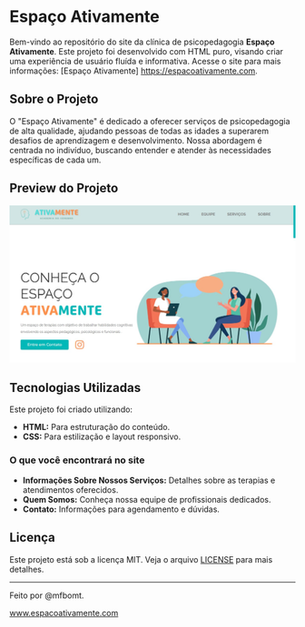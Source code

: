 # Espaço Ativamente

Bem-vindo ao repositório do site da clínica de psicopedagogia **Espaço Ativamente**. Este projeto foi desenvolvido com HTML puro, visando criar uma experiência de usuário fluída e informativa.
Acesse o site para mais informações: [Espaço Ativamente] https://espacoativamente.com.

## Sobre o Projeto

O "Espaço Ativamente" é dedicado a oferecer serviços de psicopedagogia de alta qualidade, ajudando pessoas de todas as idades a superarem desafios de aprendizagem e desenvolvimento. Nossa abordagem é centrada no indivíduo, buscando entender e atender às necessidades específicas de cada um.

## Preview do Projeto

![Espaço Ativamente Site Preview](atvscreenshot.jpg)

## Tecnologias Utilizadas

Este projeto foi criado utilizando:

- **HTML:** Para estruturação do conteúdo.
- **CSS:** Para estilização e layout responsivo.

### O que você encontrará no site

- **Informações Sobre Nossos Serviços:** Detalhes sobre as terapias e atendimentos oferecidos.
- **Quem Somos:** Conheça nossa equipe de profissionais dedicados.
- **Contato:** Informações para agendamento e dúvidas.


## Licença

Este projeto está sob a licença MIT. Veja o arquivo [LICENSE](LICENSE.md) para mais detalhes.

---

Feito por @mfbomt.

 
 www.espacoativamente.com
